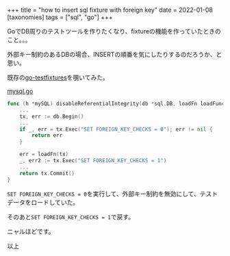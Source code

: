 +++
title = "how to insert sql fixture with foreign key"
date = 2022-01-08
[taxonomies]
tags = ["sql", "go"]
+++

GoでDB周りのテストツールを作りたくなり、fixtureの機能を作っていたときのこと。。。

外部キー制約のあるDBの場合、INSERTの順番を気にしたりするのだろうか、と思い。

既存の[go-testfixtures](https://github.com/go-testfixtures)を覗いてみた。

[mysql.go](https://github.com/go-testfixtures/testfixtures/blob/master/mysql.go#L75-L103)

```go
func (h *mySQL) disableReferentialIntegrity(db *sql.DB, loadFn loadFunction) (err error) {
	...
	tx, err := db.Begin()
	...
	if _, err = tx.Exec("SET FOREIGN_KEY_CHECKS = 0"); err != nil {
		return err
	}

	err = loadFn(tx)
	_, err2 := tx.Exec("SET FOREIGN_KEY_CHECKS = 1")
	...
	return tx.Commit()
}
```

`SET FOREIGN_KEY_CHECKS = 0`を実行して、外部キー制約を無効にして、テストデータをロードしていた。

そのあと`SET FOREIGN_KEY_CHECKS = 1`で戻す。

ニャルほどです。

以上
